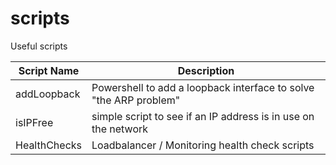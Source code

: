 # scripts

Useful scripts

 Script Name | Description
 ------ | ------
addLoopback | Powershell to add a loopback interface to solve "the ARP problem"
isIPFree | simple script to see if an IP address is in use on the network
HealthChecks | Loadbalancer / Monitoring health check scripts
